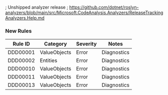 ﻿; Unshipped analyzer release
; https://github.com/dotnet/roslyn-analyzers/blob/main/src/Microsoft.CodeAnalysis.Analyzers/ReleaseTrackingAnalyzers.Help.md

### New Rules

Rule ID | Category | Severity | Notes
--------|----------|----------|-------
DDD00001 | ValueObjects | Error | Diagnostics
DDD00002 | Entities | Error | Diagnostics
DDD00010 | ValueObjects | Error | Diagnostics
DDD00011 | ValueObjects | Error | Diagnostics
DDD00013 | ValueObjects | Error | Diagnostics